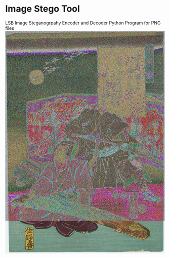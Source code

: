 # Image Stego Tool
LSB Image Steganogrpahy Encoder and Decoder Python Program for PNG files
![Stego](Ninja-and-Prince-Genji-Ukiyoe-Utagawa-Kunisada.flag.png)
